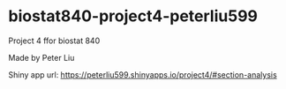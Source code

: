 # biostat840-project4-peterliu599

Project 4 ffor biostat 840

Made by Peter Liu

Shiny app url: https://peterliu599.shinyapps.io/project4/#section-analysis

